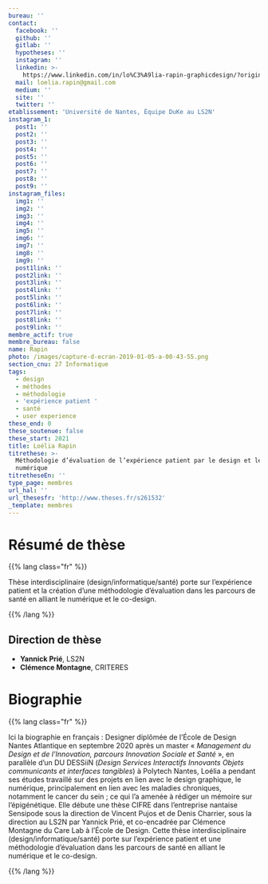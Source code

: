 ```yaml
---
bureau: ''
contact:
  facebook: ''
  github: ''
  gitlab: ''
  hypotheses: ''
  instagram: ''
  linkedin: >-
    https://www.linkedin.com/in/lo%C3%A9lia-rapin-graphicdesign/?originalSubdomain=fr
  mail: loelia.rapin@gmail.com
  medium: ''
  site: ''
  twitter: ''
etablissement: 'Université de Nantes, Équipe DuKe au LS2N'
instagram_1:
  post1: ''
  post2: ''
  post3: ''
  post4: ''
  post5: ''
  post6: ''
  post7: ''
  post8: ''
  post9: ''
instagram_files:
  img1: ''
  img2: ''
  img3: ''
  img4: ''
  img5: ''
  img6: ''
  img7: ''
  img8: ''
  img9: ''
  post1link: ''
  post2link: ''
  post3link: ''
  post4link: ''
  post5link: ''
  post6link: ''
  post7link: ''
  post8link: ''
  post9link: ''
membre_actif: true
membre_bureau: false
name: Rapin
photo: /images/capture-d-ecran-2019-01-05-a-00-43-55.png
section_cnu: 27 Informatique
tags:
  - design
  - méthodes
  - méthodologie
  - 'expérience patient '
  - santé
  - user experience
these_end: 0
these_soutenue: false
these_start: 2021
title: Loélia Rapin
titrethese: >-
  Méthodologie d’évaluation de l’expérience patient par le design et le
  numérique
titretheseEn: ''
type_page: membres
url_hal: ''
url_thesesfr: 'http://www.theses.fr/s261532'
_template: membres
---
```


<!-- Supprimer les parties non remplies (supprimer les blocks de lang s'il n'y a pas deux langues). Tu es libre d'ajouter ce que tu veux à cette partie -->

# Résumé de thèse

{{% lang class="fr" %}}

Thèse interdisciplinaire (design/informatique/santé) porte sur l’expérience patient et la création d’une méthodologie d’évaluation dans les parcours de santé en alliant le numérique et le co-design.

{{% /lang %}}

## Direction de thèse

* **Yannick Prié**, LS2N
* **Clémence Montagne**, CRITERES

# Biographie

{{% lang class="fr" %}}

Ici la biographie en français : Designer diplômée de l’École de Design Nantes Atlantique en septembre 2020 après un master « _Management du Design et de l’Innovation, parcours Innovation Sociale et Santé_ », en parallèle d’un DU DESSiiN (_Design Services Interactifs Innovants Objets communicants et interfaces tangibles_) à Polytech Nantes, Loélia a pendant ses études travaillé sur des projets en lien avec le design graphique, le numérique, principalement en lien avec les maladies chroniques, notamment le cancer du sein ; ce qui l’a amenée à rédiger un mémoire sur l’épigénétique. Elle débute une thèse CIFRE dans l’entreprise nantaise Sensipode sous la direction de Vincent Pujos et de Denis Charrier, sous la direction au LS2N par Yannick Prié, et co-encadrée par Clémence Montagne du Care Lab à l’École de Design. Cette thèse interdisciplinaire (design/informatique/santé) porte sur l’expérience patient et une méthodologie d’évaluation dans les parcours de santé en alliant le numérique et le co-design.

{{% /lang %}}
